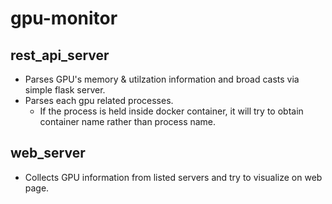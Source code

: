 # gpu-monitor

## rest_api_server
* Parses GPU's memory & utilzation information and broad casts via simple flask server.
* Parses each gpu related processes.
    * If the process is held inside docker container, it will try to obtain container name rather than process name.
    
## web_server
* Collects GPU information from listed servers and try to visualize on web page.